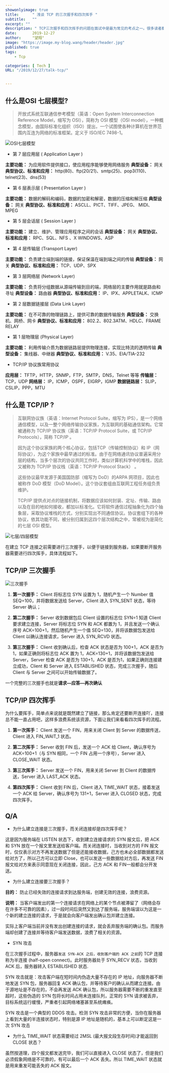 ```yaml
---
showonlyimage: true
title:      " 浅谈 TCP 的三次握手和四次挥手 "
subtitle:   ""
excerpt: ""
description: " TCP三次握手和四次挥手的问题在面试中是最为常见的考点之一。很多读者都知道三次和四次，但是如果问深入一点，他们往往都无法作出准确回答。本文就来简单谈谈 TCP 的三次握手和四次挥手。 "
date:       2019-12-27
author:     "望翔"
image: "https://image.my-blog.wang/header/header.jpg"
published: true
tags:
    - Tcp

categories: [ Tech ]
URL: "/2019/12/27/talk-tcp/"


---
```


## 什么是OSI 七层模型? 

>
> 开放式系统互联通信参考模型（英语：Open System Interconnection Reference Model，缩写为 OSI），简称为 OSI 模型（OSI model），一种概念模型，由国际标准化组织（ISO）提出，一个试图使各种计算机在世界范围内互连为网络的标准框架。定义于 ISO/IEC 7498-1。

![OSI七层模型](https://image.my-blog.wang/2019-12-27-talk-tcp/osi7.png)

- 第 7 层应用层 ( Application Layer )

**主要功能：** 为应用软件提供接口，使应用程序能够使用网络服务
**典型设备：** 网关
**典型协议、标准和应用：** http(80)、ftp(20/21)、smtp(25)、pop3(110)、telnet(23)、dns(53)

- 第 6 层表示层 ( Presentation Layer )

**主要功能：** 数据的解码和编码，数据的加密和解密，数据的压缩和解压缩
**典型设备：** 网关
**典型协议、标准和应用：** ASCLL、PICT、TIFF、JPEG、 MIDI、MPEG

- 第 5 层会话层 ( Session Layer )

**主要功能：** 建立、维护、管理应用程序之间的会话
**典型设备：** 网关
**典型协议、标准和应用：** RPC、SQL、NFS 、X WINDOWS、ASP

- 第 4 层传输层 (Transport Layer)

**主要功能：** 负责建立端到端的链接，保证保温在端到端之间的传输
**典型设备：** 网关
**典型协议、标准和应用：** TCP、UDP、SPX

- 第 3 层网络层 (Network Layer)

**主要功能：** 负责将分组数据从源端传输到目的端，网络层的主要作用就是路由和寻址
**典型设备：** 路由器
**典型协议、标准和应用：** IP、IPX、APPLETALK、ICMP

- 第 2 层数据链接层 (Data Link Layer)

**主要功能：** 在不可靠的物理链路上，提供可靠的数据传输服务
**典型设备：** 交换机、网桥、网卡
**典型协议、标准和应用：** 802.2、802.3ATM、HDLC、FRAME RELAY

- 第 1 层物理层 (Physical Layer)

**主要功能：** 利用传输介质为数据链路层提供物理连接，实现比特流的透明传输
**典型设备：** 集线器、中继器
**典型协议、标准和应用：** V.35、EIA/TIA-232

-  TCP/IP 协议族常用协议

**应用层：** TFTP，HTTP，SNMP，FTP，SMTP，DNS，Telnet 等等
**传输层：** TCP，UDP
**网络层：** IP，ICMP，OSPF，EIGRP，IGMP
**数据链路层：** SLIP，CSLIP，PPP，MTU



## 什么是  TCP/IP ?

> 互联网协议族（英语：Internet Protocol Suite，缩写为 IPS），是一个网络通信模型，以及一整个网络传输协议家族，为互联网的基础通信架构。它常被通称为 TCP/IP 协议族（英语：TCP/IP Protocol Suite，或 TCP/IP Protocols），简称 TCP/IP 。
>
> 因为这个协议家族的两个核心协议，包括TCP（传输控制协议）和 IP（网际协议），为这个家族中最早通过的标准。由于在网络通讯协议普遍采用分层的结构，当多个层次的协议共同工作时，类似计算机科学中的堆栈，因此又被称为 TCP/IP 协议栈（英语：TCP/IP Protocol Stack） 。
>
> 这些协议最早发源于美国国防部（缩写为 DoD）的ARPA 网项目，因此也被称作 DoD 模型（DoD Model）。这个协议套组由互联网工程任务组负责维护。
>
> TCP/IP 提供点对点的链接机制，将数据应该如何封装、定址、传输、路由以及在目的地如何接收，都加以标准化。它将软件通信过程抽象化为四个抽象层，采取协议堆栈的方式，分别实现出不同通信协议。协议套组下的各种协议，依其功能不同，被分别归属到这四个层次结构之中，常被视为是简化的七层 OSI 模型。

![七层/四层模型](https://image.my-blog.wang/2019-12-27-talk-tcp/7-4-model.png)



在建立 TCP 连接之前需要进行三次握手，以便于链接到服务器，如果要断开服务器需要进行四次挥手，具体流程如下。

## TCP/IP 三次握手

![三次握手](https://image.my-blog.wang/2019-12-27-talk-tcp/handshake.png)

1. **第一次握手：** Client 将标志位 SYN 设置为 1，随机产生一个 Number 值 SEQ=100，并将数据发送给 Server，Client 进入 SYN_SENT 状态，等待 Server 确认；

2. **第二次握手：** Server 收到数据包后 Client 设置的标志位 SYN=1 知道 Client 要求建立连接，Server 将标志位 SYN 和 ACK 都置为 1，并且发送一个确认序号 ACK=100+1，然后随机产生一个值 SEQ=130，并将该数据包发送给 Client 以确认连接请求，Server 进入 SYN_RCVD 状态。

3. **第三次握手：** Client 收到确认后，检查 ACK 状态是否为 100+1，ACK 是否为 1，如果正确则将标志位 ACK 置为 1，ACK=130+1，并将该数据包发送给 Server，Server 检查 ACK 是否为 130+1，ACK 是否为1，如果正确则连接建立成功，Client 和 Server 进入 ESTABLISHED 状态，完成三次握手，随后 Client 与 Server 之间可以开始传输数据了。

一个完整的三次握手也就是**请求—应答—再次确认**



## TCP/IP 四次挥手

为什么要挥手，简单点来说就是既然建立了链接，那么肯定还要断开连接吖，连接总不能一直占用吧，这样多浪费系统该资源，下面让我们来看看四次挥手的流程。

1. **第一次挥手：** Client 发送一个 FIN，用来关闭 Client 到 Server 的数据传送，Client 进入 FIN_WAIT_1 状态。

2. **第二次挥手：** Server 收到 FIN 后，发送一个 ACK 给 Client，确认序号为 ACK=100+1（与 SYN 相同，一个 FIN 占用一个序号），Server 进入 CLOSE_WAIT 状态。

3. **第三次挥手：** Server 发送一个 FIN，用来关闭 Server 到 Client 的数据传送，Server 进入 LAST_ACK 状态。

4. **第四次挥手：** Client 收到 FIN 后，Client 进入 TIME_WAIT 状态，接着发送一个 ACK 给 Server，确认序号为 131+1，Server 进入 CLOSED 状态，完成四次挥手。
  



## Q/A

- 为什么建立连接是三次握手，而关闭连接却是四次挥手呢？

这是因为服务端在 LISTEN 状态下，收到建立连接请求的 SYN 报文后，把 ACK 和 SYN 放在一个报文里发送给客户端。而关闭连接时，当收到对方的 FIN 报文时，仅仅表示对方不再发送数据了但是还能接收数据，己方也未必全部数据都发送给对方了，所以己方可以立即 Close，也可以发送一些数据给对方后，再发送 FIN 报文给对方来表示同意现在关闭连接，因此，己方 ACK 和 FIN一般都会分开发送。

- 为什么建立连接要三次握手？

**目的：** 防止已经失效的连接请求到达服务端，创建无效的连接，浪费资源。

**说明：** 当客户端发出的第一个连接请求在网络上的某个节点被滞留了（网络会存在许多不可靠的因素），过一段时间后突然又到达了服务端，服务端误以为这是一个新的建立连接的请求，于是就会向客户端发出确认包并建立连接。

实际上客户端当前并没有发出创建连接的请求，就会丢弃服务端的确认包。而服务端却创建了连接并等待客户端发送数据，浪费了相关的资源。

- SYN 攻击

在三次握手过程中，服务器`发送 SYN-ACK 之后，收到客户端的 ACK 之前`的 TCP 连接称为半连接 (half-open connect)。此时服务器处于 SYN_RECV 状态，当收到 ACK 后，服务器转入 ESTABLISHED 状态.

SYN 攻击就是：攻击客户端在短时间内伪造大量不存在的 IP 地址，向服务器不断地发送 SYN 包，服务器回复 ACK 确认包，并等待客户的确认从而建立连接。由于源地址是不存在的，不会再发送 ACK 确认包，所以服务器需要不断的重发直至超时，这些伪造的 SYN 包将长时间占用未连接队列，正常的 SYN 请求被丢弃，目标系统运行缓慢，严重者引起网络堵塞甚至系统瘫痪。

SYN 攻击是一个典型的 DDOS 攻击。检测 SYN 攻击非常的方便，当你在服务器上看到大量的半连接状态时，特别是源 IP 地址是随机的，基本上可以断定这是一次 SYN 攻击

- 为什么 TIME_WAIT 状态需要经过 2MSL (最大报文段生存时间)才能返回到 CLOSE 状态？

虽然按道理，四个报文都发送完毕，我们可以直接进入 CLOSE 状态了，但是我们必须假象网络是不可靠的，有可以最后一个 ACK 丢失。所以 TIME_WAIT 状态就是用来重发可能丢失的 ACK 报文。